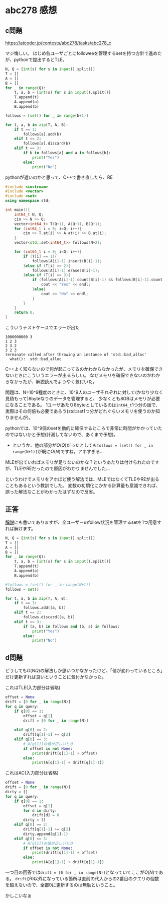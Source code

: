 # abc278 感想

## c問題
https://atcoder.jp/contests/abc278/tasks/abc278_c

マジ悔しい。
はじめ各ユーザごとにfolloweeを管理するsetを持つ方針で進めたが、pythonで提出するとTLE。
```python
N, Q = [int(s) for s in input().split()]
T = []
A = []
B = []
for _ in range(Q):
    t, a, b = [int(s) for s in input().split()]
    T.append(t)
    A.append(a)
    B.append(b)

follows = [set() for _ in range(N+1)]

for t, a, b in zip(T, A, B):
    if t == 1:
        follows[a].add(b)
    elif t == 2:
        follows[a].discard(b)
    elif t == 3:
        if b in follows[a] and a in follows[b]:
            print("Yes")
        else:
            print("No")
```
pythonが遅いのかと思って、C++で書き直したら、RE
```cpp
#include <iostream>
#include <vector>
#include <set>
using namespace std;

int main(){
    int64_t N, Q;
    cin >> N >> Q;
    vector<int64_t> T(Q+1), A(Q+1), B(Q+1);
    for (int64_t i = 0; i<Q; i++){
        cin >> T.at(i) >> A.at(i) >> B.at(i);
    }
    vector<std::set<int64_t>> follows(N+2);

    for (int64_t i = 0; i<Q; i++){
        if (T[i] == 1){
            follows[A[i]-1].insert(B[i]-1);
        }else if (T[i] == 2){
            follows[A[i]-1].erase(B[i]-1);
        }else if (T[i] == 3){
            if (follows[A[i]-1].count(B[i]-1) && follows[B[i]-1].count(A[i]-1)){
                cout << "Yes" << endl;
            }else{
                cout << "No" << endl;
            }
        }
    }
    return 0;
}
```
こういうテストケースでエラーが出た
```
1000000000 3
1 2 3
2 3 2
3 2 3
terminate called after throwing an instance of 'std::bad_alloc'
  what():  std::bad_alloc
```
C++よく知らないので何が起こってるのかわからなかったが、メモリを確保できないときにこういうエラーが出るらしい。
なぜメモリを確保できないのかわからなかったが、解説読んでようやく気付いた。

問題は、N=10^9程度のときに、10^9人のユーザそれぞれに対して(かなり少なく見積もって)8byteなりのデータを管理すると、
少なくとも8GBはメモリが必要になることである。
1ユーザあたり8byteとしているのは`int64_t`1つ分の話で、実際はその何倍も必要であろう(std::set1つ分がどれぐらいメモリを使うのか知りませんが)。

pythonでは、10^9個のsetを動的に確保するところで非常に時間がかかっていたのではないかと予想(計測してないので、あくまで予想)。
- というか、他の部分が$O(Q)$だったとしても`follows = [set() for _ in range(N+1)]`が既に$O(N)$ですね。アホすぎる…

MLEが出ていればメモリが足りないのかな？というあたりは付けられたのですが、TLEやREだったので原因がわかりませんでした…

というわけでメモリをアホほど使う解法では、MLEではなくてTLEやREが出ることもあるという教訓でした。
変数の初期化にかかる計算量も意識できれば、誤った解法なことがわかったはずなので反省。

## 正答
[解説](https://atcoder.jp/contests/abc278/editorial/5230)にも書いてありますが、全ユーザーのfollow状況を管理するsetを1つ用意すれば解けます。
```python
N, Q = [int(s) for s in input().split()]
T = []
A = []
B = []
for _ in range(Q):
    t, a, b = [int(s) for s in input().split()]
    T.append(t)
    A.append(a)
    B.append(b)

#follows = [set() for _ in range(N+1)]
follows = set()

for t, a, b in zip(T, A, B):
    if t == 1:
        follows.add((a, b))
    elif t == 2:
        follows.discard((a, b))
    elif t == 3:
        if (a, b) in follows and (b, a) in follows:
            print("Yes")
        else:
            print("No")
```

## d問題
どうしても$O(NQ)$の解法しか思いつかなかったけど、「値が変わっているところ」だけ更新すれば良いということに気付かなかった。

これはTLE(入力部分は省略)
```python
offset = None
drift = [0 for _ in range(N)]
for q in query:
    if q[0] == 1:
        offset = q[1]
        drift = [0 for _ in range(N)]
 
    elif q[0] == 2:
        drift[q[1]-1] += q[2]
    elif q[0] == 3:
        # A[q[1]]の値が正しいとき
        if offset is not None:
            print(drift[q[1]-1] + offset)
        else:
            print(A[q[1]-1] + drift[q[1]-1])
```
これはAC(入力部分は省略)
```python
offset = None
drift = [0 for _ in range(N)]
dirty = []
for q in query:
    if q[0] == 1:
        offset = q[1]
        for d in dirty:
            drift[d] = 0
        dirty = []
    elif q[0] == 2:
        drift[q[1]-1] += q[2]
        dirty.append(q[1]-1)
    elif q[0] == 3:
        # A[q[1]]の値が正しいとき
        if offset is not None:
            print(drift[q[1]-1] + offset)
        else:
            print(A[q[1]-1] + drift[q[1]-1])
```

一つ目の回答では`drift = [0 for _ in range(N)]`となっていてここが$O(N)$である。
`drift`が0以外になっている箇所は直前の代入からの2番目のクエリの個数を超えないので、全部0に更新するのは無駄ということ。

かしこいなぁ